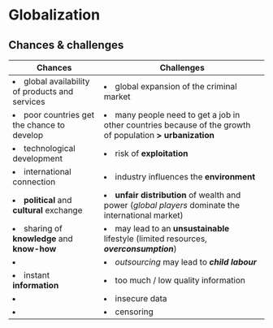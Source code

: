 # Globalization

## Chances & challenges

| Chances | Challenges |
| --- | --- |
| <li>global availability of products and services</li> | <li>global expansion of the criminal market</li> |
| <li>poor countries get the chance to develop</li> | <li>many people need to get a job in other countries because of the growth of population **> urbanization**</li> |
| <li>technological development</li> | <li>risk of **exploitation**</li> |
| <li>international connection</li> | <li>industry influences the **environment**</li> |
| <li>**political** and **cultural** exchange</li> | <li>**unfair distribution** of wealth and power (*global players* dominate the international market)</li> |
| <li>sharing of **knowledge** and **know-how**</li> | <li>may lead to an **unsustainable** lifestyle (limited resources, ***overconsumption***)</li> |
| <li></li> | <li>*outsourcing* may lead to ***child labour***</li> |
| <li>instant **information**</li> | <li>too much / low quality information</li> |
| <li></li> | <li>insecure data</li> |
| <li></li> | <li>censoring</li> |

<!--stackedit_data:
eyJoaXN0b3J5IjpbLTU0MzYyMTM3Ml19
-->